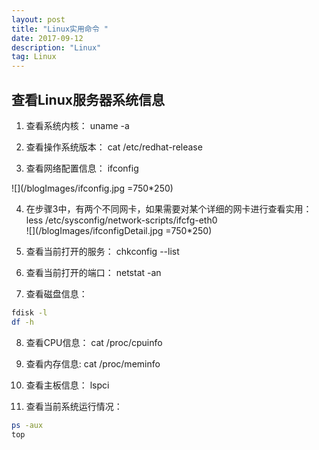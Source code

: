 ```yaml
---
layout: post
title: "Linux实用命令 "
date: 2017-09-12 
description: "Linux"
tag: Linux
---   
```


## 查看Linux服务器系统信息
1. 查看系统内核： uname -a

2. 查看操作系统版本： cat /etc/redhat-release

3. 查看网络配置信息： ifconfig  

![](/blogImages/ifconfig.jpg =750*250)

4. 在步骤3中，有两个不同网卡，如果需要对某个详细的网卡进行查看实用：  less /etc/sysconfig/network-scripts/ifcfg-eth0  
![](/blogImages/ifconfigDetail.jpg =750*250)
5. 查看当前打开的服务： chkconfig --list

6. 查看当前打开的端口： netstat -an

7. 查看磁盘信息： 
```bash 
fdisk -l  
df -h
```

8. 查看CPU信息： cat /proc/cpuinfo

9. 查看内存信息: cat /proc/meminfo

10. 查看主板信息： lspci

11. 查看当前系统运行情况： 
```bash
ps -aux 
top
```
